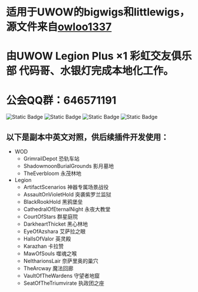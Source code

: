 # 适用于UWOW的bigwigs和littlewigs，源文件来自[owloo1337](https://drive.google.com/drive/folders/1FFIIEvq1PhcMHhEv4VpoX1WaWsUAq4oO)
# 由UWOW Legion Plus ×1 彩虹交友俱乐部 代码哥、水银灯完成本地化工作。
# 公会QQ群：646571191

![Static Badge](https://img.shields.io/badge/license-Apache%20License%202.0-blue?style=flat)
![Static Badge](https://img.shields.io/badge/build-passing-green?style=flat)
![Static Badge](https://img.shields.io/badge/language-lua-orange?style=flat)
![Static Badge](https://img.shields.io/badge/version-v1.0.0--20250730-yellow?style=flat)

  
## 以下是副本中英文对照，供后续插件开发使用：
  
  + WOD
    + GrimrailDepot 恐轨车站
    + ShadowmoonBurialGrounds 影月墓地
    + TheEverbloom 永茂林地
 + Legion
    + ArtifactScenarios 神器专属场景战役
    + AssaultOnVioletHold 突袭紫罗兰监狱
    + BlackRookHold 黑鸦堡垒
    + CathedralOfEternalNight 永夜大教堂
    + CourtOfStars 群星庭院
    + DarkheartThicket 黑心林地
    + EyeOfAzshara 艾萨拉之眼
    + HallsOfValor 英灵殿
    + Karazhan 卡拉赞
    + MawOfSouls 噬魂之喉
    + NeltharionsLair 奈萨里奥的巢穴 
    + TheArcway 魔法回廊
    + VaultOfTheWardens 守望者地窟
    + SeatOfTheTriumvirate 执政团之座
